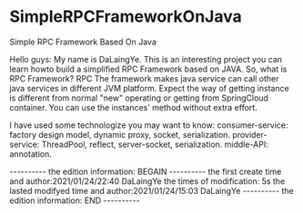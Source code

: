 # SimpleRPCFrameworkOnJava
Simple RPC Framework Based On Java

Hello guys: 
My name is DaLaingYe. This is an interesting project you can learn howto build a simplified RPC Framework based on JAVA. So, what is RPC Framework? RPC The framework makes java service can call other java services in different JVM platform. Expect the way of getting instance is different from normal "new" operating or getting from SpringCloud container. You can use the instances' method without extra effort.

I have used some technologize you may want to know: 
consumer-service: factory design model, dynamic proxy, socket, serialization.
provider-service: ThreadPool, reflect, server-socket, serialization. 
middle-API: annotation.

----------  the edition information:  BEGAIN  ----------
the first create time and author:2021/01/24/22:40 DaLaingYe
the times of modification: 5s
the lasted modifyed time and author:2021/01/24/15:03 DaLaingYe
----------  the edition information:   END    ----------
